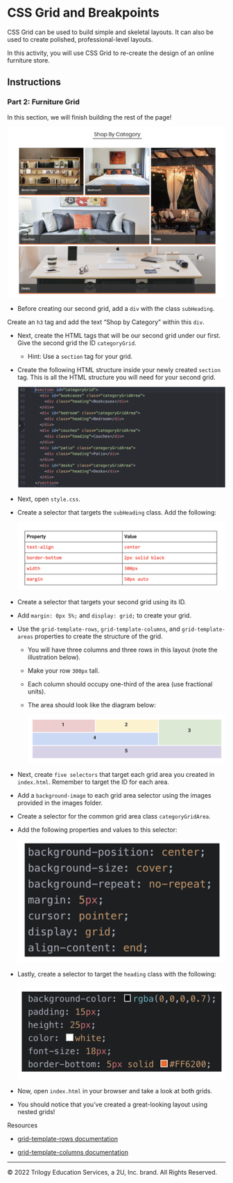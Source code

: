 # CSS Grid and Breakpoints

CSS Grid can be used to build simple and skeletal layouts. It can also be used to create polished, professional-level layouts.

In this activity, you will use CSS Grid to re-create the design of an online furniture store.

## Instructions

### Part 2: Furniture Grid 

In this section, we will finish building the rest of the page!

  ![Part 2 Solution](images/part-2-solution.png)

* Before creating our second grid, add a `div` with the class `subHeading`.

Create an `h3` tag and add the text “Shop by Category” within this `div`.

* Next, create the HTML tags that will be our second grid under our first. Give the second grid the ID `categoryGrid`.

  * Hint: Use a `section` tag for your grid.

* Create the following HTML structure inside your newly created `section` tag. This is all the HTML structure you will need for your second grid.

  ![Category HTML](images/category-HTML.png)

* Next, open `style.css`.  

* Create a selector that targets the `subHeading` class. Add the following:

  ![Sub Heading Properties](images/subHeading-properties.png)

* Create a selector that targets your second grid using its ID.

* Add `margin: 0px 5%;` and `display: grid;` to create your grid.

* Use the `grid-template-rows`, `grid-template-columns`, and `grid-template-areas` properties to create the structure of the grid.

  * You will have three columns and three rows in this layout (note the illustration below).

  * Make your row `300px` tall.

  * Each column should occupy one-third of the area (use fractional units).

  * The area should look like the diagram below:

    ![Category Grid Layout](images/category-grid-layout.png)

* Next, create `five selectors` that target each grid area you created in `index.html`. Remember to target the ID for each area.

* Add a `background-image` to each grid area selector using the images provided in the images folder.

* Create a selector for the common grid area class `categoryGridArea`.

* Add the following properties and values to this selector:

    ![Category Grid Area Properties](images/categoryGridArea-properties.png)

* Lastly, create a selector to target the `heading` class with the following:

    ![Heading Properties](images/heading-properties.png)
	
* Now, open `index.html` in your browser and take a look at both grids. 

* You should notice that you’ve created a great-looking layout using nested grids!

Resources

* [grid-template-rows documentation](https://www.w3schools.com/cssref/pr_grid-template-rows.asp) 

* [grid-template-columns documentation](https://www.w3schools.com/cssref/pr_grid-template-columns.asp)

---

© 2022 Trilogy Education Services, a 2U, Inc. brand. All Rights Reserved.
